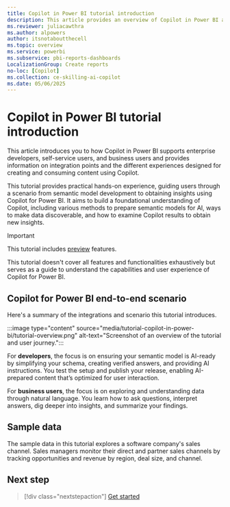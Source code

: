```yaml
---
title: Copilot in Power BI tutorial introduction
description: This article provides an overview of Copilot in Power BI and the integrations involved in an end-to-end scenario for the tutorial.
ms.reviewer: juliacawthra
ms.author: alpowers
author: itsnotaboutthecell
ms.topic: overview
ms.service: powerbi
ms.subservice: pbi-reports-dashboards
LocalizationGroup: Create reports
no-loc: [Copilot]
ms.collection: ce-skilling-ai-copilot
ms.date: 05/06/2025
---
```


# Copilot in Power BI tutorial introduction

This article introduces you to how Copilot in Power BI supports enterprise developers, self-service users, and business users and provides information on integration points and the different experiences designed for creating and consuming content using Copilot.

This tutorial provides practical hands-on experience, guiding users through a scenario from semantic model development to obtaining insights using Copilot for Power BI. It aims to build a foundational understanding of Copilot, including various methods to prepare semantic models for AI, ways to make data discoverable, and how to examine Copilot results to obtain new insights.

> [!IMPORTANT]
> This tutorial includes [preview](/fabric/fundamentals/preview) features.

This tutorial doesn't cover all features and functionalities exhaustively but serves as a guide to understand the capabilities and user experience of Copilot for Power BI.

## Copilot for Power BI end-to-end scenario

Here's a summary of the integrations and scenario this tutorial introduces.

:::image type="content" source="media/tutorial-copilot-in-power-bi/tutorial-overview.png" alt-text="Screenshot of an overview of the tutorial and user journey.":::

For **developers**, the focus is on ensuring your semantic model is AI-ready by simplifying your schema, creating verified answers, and providing AI instructions. You test the setup and publish your release, enabling AI-prepared content that’s optimized for user interaction.

For **business users**, the focus is on exploring and understanding data through natural language. You learn how to ask questions, interpret answers, dig deeper into insights, and summarize your findings.

## Sample data

The sample data in this tutorial explores a software company's sales channel. Sales managers monitor their direct and partner sales channels by tracking opportunities and revenue by region, deal size, and channel.

## Next step

> [!div class="nextstepaction"]
> [Get started](tutorial-copilot-power-bi-get-started.md)
